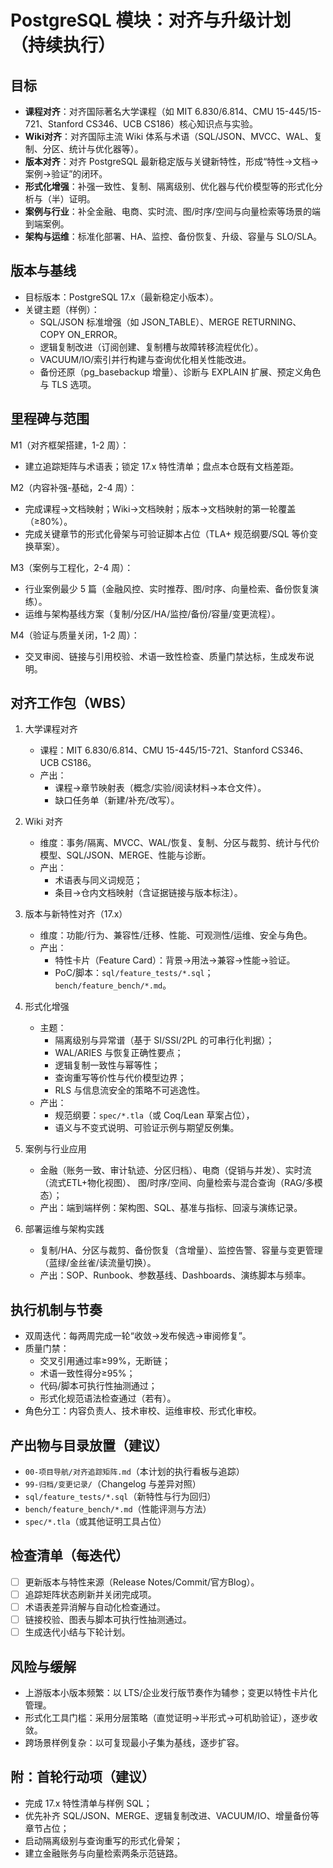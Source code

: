 # PostgreSQL 模块：对齐与升级计划（持续执行）

## 目标

- **课程对齐**：对齐国际著名大学课程（如 MIT 6.830/6.814、CMU 15-445/15-721、Stanford CS346、UCB CS186）核心知识点与实验。
- **Wiki对齐**：对齐国际主流 Wiki 体系与术语（SQL/JSON、MVCC、WAL、复制、分区、统计与优化器等）。
- **版本对齐**：对齐 PostgreSQL 最新稳定版与关键新特性，形成“特性→文档→案例→验证”的闭环。
- **形式化增强**：补强一致性、复制、隔离级别、优化器与代价模型等的形式化分析与（半）证明。
- **案例与行业**：补全金融、电商、实时流、图/时序/空间与向量检索等场景的端到端案例。
- **架构与运维**：标准化部署、HA、监控、备份恢复、升级、容量与 SLO/SLA。

## 版本与基线

- 目标版本：PostgreSQL 17.x（最新稳定小版本）。
- 关键主题（样例）：
  - SQL/JSON 标准增强（如 JSON_TABLE）、MERGE RETURNING、COPY ON_ERROR。
  - 逻辑复制改进（订阅创建、复制槽与故障转移流程优化）。
  - VACUUM/IO/索引并行构建与查询优化相关性能改进。
  - 备份还原（pg_basebackup 增量）、诊断与 EXPLAIN 扩展、预定义角色与 TLS 选项。

## 里程碑与范围

M1（对齐框架搭建，1-2 周）：

- 建立追踪矩阵与术语表；锁定 17.x 特性清单；盘点本仓既有文档差距。

M2（内容补强-基础，2-4 周）：

- 完成课程→文档映射；Wiki→文档映射；版本→文档映射的第一轮覆盖（≥80%）。
- 完成关键章节的形式化骨架与可验证脚本占位（TLA+ 规范纲要/SQL 等价变换草案）。

M3（案例与工程化，2-4 周）：

- 行业案例最少 5 篇（金融风控、实时推荐、图/时序、向量检索、备份恢复演练）。
- 运维与架构基线方案（复制/分区/HA/监控/备份/容量/变更流程）。

M4（验证与质量关闭，1-2 周）：

- 交叉审阅、链接与引用校验、术语一致性检查、质量门禁达标，生成发布说明。

## 对齐工作包（WBS）

1) 大学课程对齐

   - 课程：MIT 6.830/6.814、CMU 15-445/15-721、Stanford CS346、UCB CS186。
   - 产出：
     - 课程→章节映射表（概念/实验/阅读材料→本仓文件）。
     - 缺口任务单（新建/补充/改写）。

2) Wiki 对齐

   - 维度：事务/隔离、MVCC、WAL/恢复、复制、分区与裁剪、统计与代价模型、SQL/JSON、MERGE、性能与诊断。
   - 产出：
     - 术语表与同义词规范；
     - 条目→仓内文档映射（含证据链接与版本标注）。

3) 版本与新特性对齐（17.x）

   - 维度：功能/行为、兼容性/迁移、性能、可观测性/运维、安全与角色。
   - 产出：
     - 特性卡片（Feature Card）：背景→用法→兼容→性能→验证。
     - PoC/脚本：`sql/feature_tests/*.sql`；`bench/feature_bench/*.md`。

4) 形式化增强

   - 主题：
     - 隔离级别与异常谱（基于 SI/SSI/2PL 的可串行化判据）；
     - WAL/ARIES 与恢复正确性要点；
     - 逻辑复制一致性与幂等性；
     - 查询重写等价性与代价模型边界；
     - RLS 与信息流安全的策略不可逃逸性。
   - 产出：
     - 规范纲要：`spec/*.tla`（或 Coq/Lean 草案占位），
     - 语义与不变式说明、可验证示例与期望反例集。

5) 案例与行业应用

   - 金融（账务一致、审计轨迹、分区归档）、电商（促销与并发）、实时流（流式ETL+物化视图）、
     图/时序/空间、向量检索与混合查询（RAG/多模态）；
   - 产出：端到端样例：架构图、SQL、基准与指标、回滚与演练记录。

6) 部署运维与架构实践

   - 复制/HA、分区与裁剪、备份恢复（含增量）、监控告警、容量与变更管理（蓝绿/金丝雀/读流量切换）。
   - 产出：SOP、Runbook、参数基线、Dashboards、演练脚本与频率。

## 执行机制与节奏

- 双周迭代：每两周完成一轮“收敛→发布候选→审阅修复”。
- 质量门禁：
  - 交叉引用通过率≥99%，无断链；
  - 术语一致性得分≥95%；
  - 代码/脚本可执行性抽测通过；
  - 形式化规范语法检查通过（若有）。
- 角色分工：内容负责人、技术审校、运维审校、形式化审校。

## 产出物与目录放置（建议）

- `00-项目导航/对齐追踪矩阵.md`（本计划的执行看板与追踪）
- `99-归档/变更记录/`（Changelog 与差异对照）
- `sql/feature_tests/*.sql`（新特性与行为回归）
- `bench/feature_bench/*.md`（性能评测与方法）
- `spec/*.tla`（或其他证明工具占位）

## 检查清单（每迭代）

- [ ] 更新版本与特性来源（Release Notes/Commit/官方Blog）。
- [ ] 追踪矩阵状态刷新并关闭完成项。
- [ ] 术语表差异消解与自动化检查通过。
- [ ] 链接校验、图表与脚本可执行性抽测通过。
- [ ] 生成迭代小结与下轮计划。

## 风险与缓解

- 上游版本小版本频繁：以 LTS/企业发行版节奏作为辅参；变更以特性卡片化管理。
- 形式化工具门槛：采用分层策略（直觉证明→半形式→可机助验证），逐步收敛。
- 跨场景样例复杂：以可复现最小子集为基线，逐步扩容。

## 附：首轮行动项（建议）

- 完成 17.x 特性清单与样例 SQL；
- 优先补齐 SQL/JSON、MERGE、逻辑复制改进、VACUUM/IO、增量备份等章节占位；
- 启动隔离级别与查询重写的形式化骨架；
- 建立金融账务与向量检索两条示范链路。

